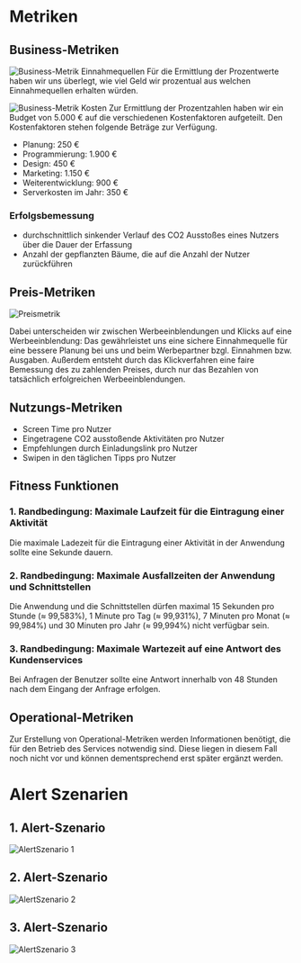 # Metriken

## Business-Metriken
![Business-Metrik Einnahmequellen](Metriken-Raw/Businessmetriken1.PNG)
Für die Ermittlung der Prozentwerte haben wir uns überlegt, wie viel Geld wir prozentual aus welchen Einnahmequellen erhalten würden.

![Business-Metrik Kosten](Metriken-Raw/Businessmetriken2.PNG)
Zur Ermittlung der Prozentzahlen haben wir ein Budget von 5.000 € auf die verschiedenen Kostenfaktoren aufgeteilt. Den Kostenfaktoren stehen folgende Beträge zur Verfügung.
* Planung: 250 €
* Programmierung: 1.900 €
* Design: 450 €
* Marketing: 1.150 €
* Weiterentwicklung: 900 €
* Serverkosten im Jahr: 350 €
### Erfolgsbemessung
* durchschnittlich sinkender Verlauf des CO2 Ausstoßes eines Nutzers über die Dauer der Erfassung
* Anzahl der gepflanzten Bäume, die auf die Anzahl der Nutzer zurückführen

## Preis-Metriken
![Preismetrik](Metriken-Raw/Preismetrik.PNG)

Dabei unterscheiden wir zwischen Werbeeinblendungen und Klicks auf eine Werbeeinblendung:
Das gewährleistet uns eine sichere Einnahmequelle für eine bessere Planung bei uns und beim Werbepartner bzgl. Einnahmen bzw. Ausgaben.
Außerdem entsteht durch das Klickverfahren eine faire Bemessung des zu zahlenden Preises, durch nur das Bezahlen von tatsächlich erfolgreichen Werbeeinblendungen.
## Nutzungs-Metriken
* Screen Time pro Nutzer
* Eingetragene CO2 ausstoßende Aktivitäten pro Nutzer
* Empfehlungen durch Einladungslink pro Nutzer
* Swipen in den täglichen Tipps pro Nutzer
## Fitness Funktionen
### 1. Randbedingung: Maximale Laufzeit für die Eintragung einer Aktivität
Die maximale Ladezeit für die Eintragung einer Aktivität in der Anwendung sollte eine Sekunde dauern.
### 2. Randbedingung: Maximale Ausfallzeiten der Anwendung und Schnittstellen
Die Anwendung und die Schnittstellen dürfen maximal 15 Sekunden pro Stunde (≈ 99,583%), 1 Minute pro Tag (≈ 99,931%), 7 Minuten pro Monat (≈ 99,984%) und 30 Minuten pro Jahr (≈ 99,994%) nicht verfügbar sein.
### 3. Randbedingung: Maximale Wartezeit auf eine Antwort des Kundenservices
Bei Anfragen der Benutzer sollte eine Antwort innerhalb von 48 Stunden nach dem Eingang der Anfrage erfolgen.
## Operational-Metriken
Zur Erstellung von Operational-Metriken werden Informationen benötigt, die für den Betrieb des Services notwendig sind. Diese liegen in diesem Fall noch nicht vor und können dementsprechend erst später ergänzt werden.

# Alert Szenarien
## 1. Alert-Szenario
![AlertSzenario 1](Metriken-Raw/AlertSzenario1.PNG)
## 2. Alert-Szenario
![AlertSzenario 2](Metriken-Raw/AlertSzenario2.PNG)
## 3. Alert-Szenario
![AlertSzenario 3](Metriken-Raw/AlertSzenario3.PNG)
